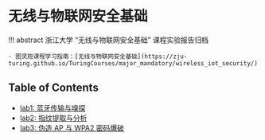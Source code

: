 # 无线与物联网安全基础

!!! abstract
    浙江大学 “无线与物联网安全基础” 课程实验报告归档

    - 图灵班课程学习指南：[无线与物联网安全基础](https://zju-turing.github.io/TuringCourses/major_mandatory/wireless_iot_security/)

## Table of Contents

- [lab1: 蓝牙传输与嗅探](lab1/)
- [lab2: 指纹提取与分析](lab2/)
- [lab3: 伪造 AP 与 WPA2 密码爆破](lab3/)